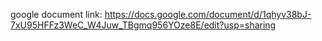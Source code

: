 google document link:
https://docs.google.com/document/d/1qhyv38bJ-7xU95HFFz3WeC_W4Juw_TBgmq956YOze8E/edit?usp=sharing
